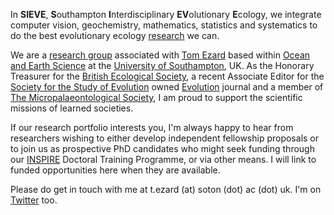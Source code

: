 In **SIEVE**, **S**outhampton **I**nterdisciplinary **EV**olutionary **E**cology, we integrate computer vision, geochemistry, mathematics, statistics and systematics to do the best evolutionary ecology [research](https://tomezard.github.io/research) we can.

We are a [research group](https://tomezard.github.io/team) associated with [Tom Ezard](https://www.southampton.ac.uk/oes/about/staff/te1e12.page) based within [Ocean and Earth Science](https://www.southampton.ac.uk/oes/research/index.page) at the [University of Southampton](https://www.southampton.ac.uk), UK. As the Honorary Treasurer for the [British Ecological Society](https://www.britishecologicalsociety.org/), a recent Associate Editor for the [Society for the Study of Evolution](https://www.evolutionsociety.org/) owned [Evolution](https://onlinelibrary.wiley.com/journal/15585646) journal and a member of [The Micropalaeontological Society](https://www.tmsoc.org/), I am proud to support the scientific missions of learned societies.

If our research portfolio interests you, I'm always happy to hear from researchers wishing to either develop independent fellowship proposals or to join us as prospective PhD candidates who might seek funding through our [INSPIRE](https://inspire-dtp.ac.uk/) Doctoral Training Programme, or via other means. I will link to funded opportunities here when they are available. 

Please do get in touch with me at t.ezard (at) soton (dot) ac (dot) uk. I'm on [Twitter](https://twitter.com/tomezard) too.
